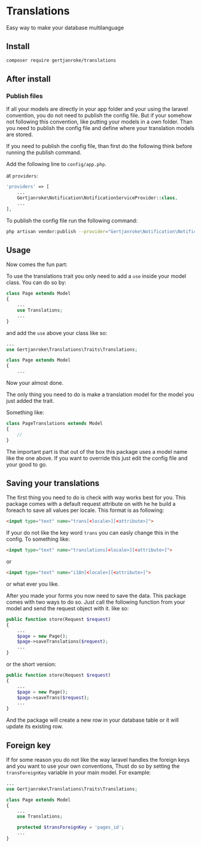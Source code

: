 # Translations
Easy way to make your database multilanguage

## Install
```bash
composer require gertjanroke/translations
```

## After install

### Publish files

If all your models are directly in your app folder and your using the laravel convention, you do not need to publish the config file.
But if your somehow not following this convention, like putting your models in a own folder.
Than you need to publish the config file and define where your translation models are stored.

If you need to publish the config file, than first do the following think before running the publish command.

Add the following line to `config/app.php`.

at `providers`:

```php
'providers' => [
	...
	Gertjanroke\Notification\NotificationServiceProvider::class,
	...
],
```

To publish the config file run the following command:
```bash
php artisan vendor:publish --provider="Gertjanroke\Notification\NotificationServiceProvider"
```

## Usage

Now comes the fun part:

To use the translations trait you only need to add a `use` inside your model class.
You can do so by:
```php
class Page extends Model
{
	...
	use Translations;
	...
}
```

and add the `use` above your class like so:

```php
...
use Gertjanroke\Translations\Traits\Translations;

class Page extends Model
{
	...
```

Now your almost done.

The only thing you need to do is make a translation model for the model you just added the trait.

Something like:
```php
class PageTranslations extends Model
{
    //
}
```

The important part is that out of the box this package uses a model name like the one above.
If you want to override this just edit the config file and your good to go.

## Saving your translations

The first thing you need to do is check with way works best for you.
This package comes with a default request attribute on with he he build a foreach to save all values per locale.
This format is as following:
```html
<input type="text" name="trans[<locale>][<attribute>]">
```

If your do not like the key word `trans` you can easly change this in the config.
To something like:
```html
<input type="text" name="translations[<locale>][<attribute>]">
```
or
```html
<input type="text" name="i18n[<locale>][<attribute>]">
```
or what ever you like.

After you made your forms you now need to save the data.
This package comes with two ways to do so.
Just call the following function from your model and send the request object with it.
like so:
```php
public function store(Request $request)
{
	...
	$page = new Page();
	$page->saveTranslations($request);
	...
}
```
or the short version:
```php
public function store(Request $request)
{
	...
	$page = new Page();
	$page->saveTrans($request);
	...
}
```

And the package will create a new row in your database table or it will update its existing row.

## Foreign key

If for some reason you do not like the way laravel handles the foreign keys and you want to use your own conventions,
Thust do so by setting the `transForeignKey` variable in your main model.
For example:
```php
...
use Gertjanroke\Translations\Traits\Translations;

class Page extends Model
{
	...
	use Translations;

    protected $transForeignKey = 'pages_id';
    ...
}
```